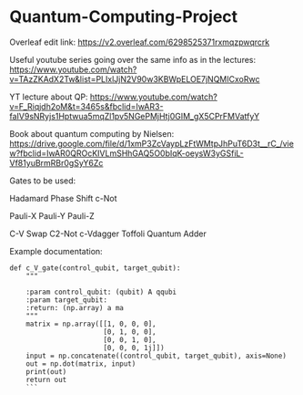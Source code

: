 # Quantum-Computing-Project

Overleaf edit link: https://v2.overleaf.com/6298525371rxmqzpwqrcrk 


Useful youtube series going over the same info as in the lectures: https://www.youtube.com/watch?v=TAzZKAdX2Tw&list=PLIxlJjN2V90w3KBWpELOE7jNQMICxoRwc

YT lecture about QP: https://www.youtube.com/watch?v=F_Riqjdh2oM&t=3465s&fbclid=IwAR3-faIV9sNRyjs1Hptwua5mqZl1pv5NGePMjHtj0GIM_gX5CPrFMVatfyY

Book about quantum computing by Nielsen: https://drive.google.com/file/d/1xmP3ZcVaypLzFtWMtpJhPuT6D3t__rC_/view?fbclid=IwAR0QROcKIVLmSHhGAQ5O0bIqK-oeysW3yGSfiL-Vf81yuBrmRBr0gSyY6Zc

Gates to be used:

Hadamard
Phase Shift
c-Not

Pauli-X
Pauli-Y
Pauli-Z

C-V
Swap
C2-Not
c-Vdagger
Toffoli
Quantum Adder


Example documentation:

```
def c_V_gate(control_qubit, target_qubit):
    """
    
    :param control_qubit: (qubit) A qqubi
    :param target_qubit:
    :return: (np.array) a ma
    """
    matrix = np.array([[1, 0, 0, 0],
                       [0, 1, 0, 0],
                       [0, 0, 1, 0],
                       [0, 0, 0, 1j]])
    input = np.concatenate((control_qubit, target_qubit), axis=None)
    out = np.dot(matrix, input)
    print(out)
    return out
    ```
 

